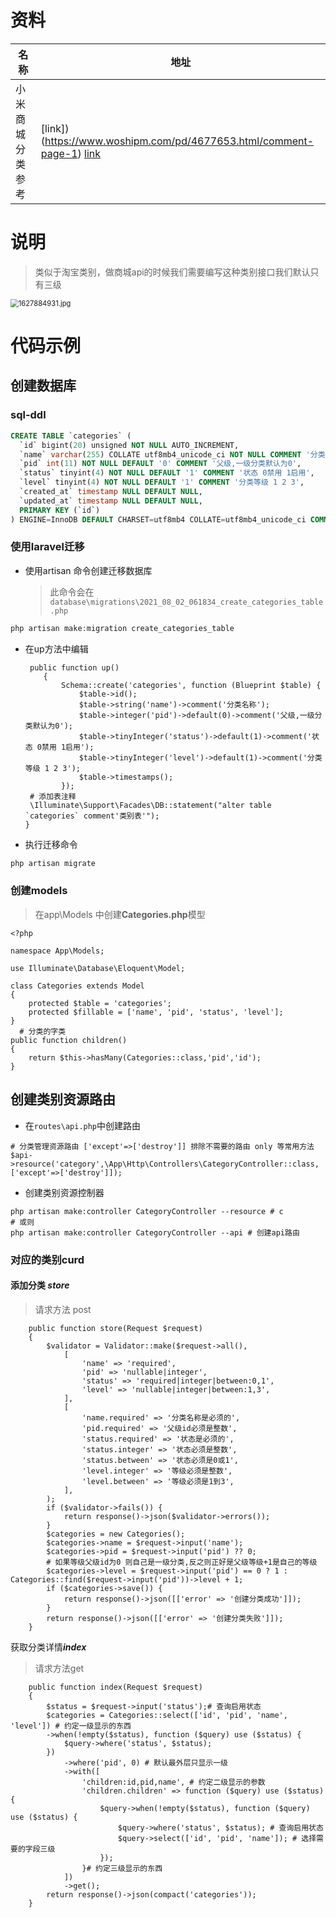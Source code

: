 #  资料

| 名称             | 地址                                                         |
| ---------------- | ------------------------------------------------------------ |
| 小米商城分类参考 | [link])(https://www.woshipm.com/pd/4677653.html/comment-page-1) [link](https://m.mi.com/category) |



# 	说明

> 类似于淘宝类别，做商城api的时候我们需要编写这种类别接口我们默认只有三级

<img src="https://i.loli.net/2021/08/02/Zvo6MFxeUAm5sJO.png" alt="1627884931.jpg" style="zoom:80%;" />





# 代码示例



## 创建数据库

### sql-ddl

```sql
CREATE TABLE `categories` (
  `id` bigint(20) unsigned NOT NULL AUTO_INCREMENT,
  `name` varchar(255) COLLATE utf8mb4_unicode_ci NOT NULL COMMENT '分类名称',
  `pid` int(11) NOT NULL DEFAULT '0' COMMENT '父级,一级分类默认为0',
  `status` tinyint(4) NOT NULL DEFAULT '1' COMMENT '状态 0禁用 1启用',
  `level` tinyint(4) NOT NULL DEFAULT '1' COMMENT '分类等级 1 2 3',
  `created_at` timestamp NULL DEFAULT NULL,
  `updated_at` timestamp NULL DEFAULT NULL,
  PRIMARY KEY (`id`)
) ENGINE=InnoDB DEFAULT CHARSET=utf8mb4 COLLATE=utf8mb4_unicode_ci COMMENT='类别表';
```

### 使用laravel迁移

- 使用artisan 命令创建迁移数据库

  > 此命令会在 `database\migrations\2021_08_02_061834_create_categories_table.php`

```php
php artisan make:migration create_categories_table
```

- 在up方法中编辑

  ```shell
   public function up()
      {
          Schema::create('categories', function (Blueprint $table) {
              $table->id();
              $table->string('name')->comment('分类名称');
              $table->integer('pid')->default(0)->comment('父级,一级分类默认为0');
              $table->tinyInteger('status')->default(1)->comment('状态 0禁用 1启用');
              $table->tinyInteger('level')->default(1)->comment('分类等级 1 2 3');
              $table->timestamps();
          });
   # 添加表注释       
   \Illuminate\Support\Facades\DB::statement("alter table `categories` comment'类别表'");
  }
  ```

- 执行迁移命令

```php
php artisan migrate
```

### 创建models

> 在app\Models 中创建**Categories.php**模型

```shell
<?php

namespace App\Models;

use Illuminate\Database\Eloquent\Model;

class Categories extends Model
{
    protected $table = 'categories';
    protected $fillable = ['name', 'pid', 'status', 'level'];
}
  # 分类的字类
public function children()
{
    return $this->hasMany(Categories::class,'pid','id');
}
```

## 创建类别资源路由

- 在`routes\api.php`中创建路由

```shell
# 分类管理资源路由 ['except'=>['destroy']] 排除不需要的路由 only 等常用方法
$api->resource('category',\App\Http\Controllers\CategoryController::class,['except'=>['destroy']]);
```

- 创建类别资源控制器

```shell
php artisan make:controller CategoryController --resource # c
# 或则
php artisan make:controller CategoryController --api # 创建api路由
```



### 对应的类别curd

#### 添加分类 ***store***

> 请求方法 post

```shell
    public function store(Request $request)
    {
        $validator = Validator::make($request->all(),
            [
                'name' => 'required',
                'pid' => 'nullable|integer',
                'status' => 'required|integer|between:0,1',
                'level' => 'nullable|integer|between:1,3',
            ],
            [
                'name.required' => '分类名称是必须的',
                'pid.required' => '父级id必须是整数',
                'status.required' => '状态是必须的',
                'status.integer' => '状态必须是整数',
                'status.between' => '状态必须是0或1',
                'level.integer' => '等级必须是整数',
                'level.between' => '等级必须是1到3',
            ],
        );
        if ($validator->fails()) {
            return response()->json($validator->errors());
        }
        $categories = new Categories();
        $categories->name = $request->input('name');
        $categories->pid = $request->input('pid') ?? 0;
        # 如果等级父级id为0 则自己是一级分类,反之则正好是父级等级+1是自己的等级
        $categories->level = $request->input('pid') == 0 ? 1 : Categories::find($request->input('pid'))->level + 1;
        if ($categories->save()) {
            return response()->json([['error' => '创建分类成功']]);
        }
        return response()->json([['error' => '创建分类失败']]);
    }
```

获取分类详情***index***

> 请求方法get

```shell
    public function index(Request $request)
    {
        $status = $request->input('status');# 查询启用状态
        $categories = Categories::select(['id', 'pid', 'name', 'level']) # 约定一级显示的东西
        ->when(!empty($status), function ($query) use ($status) {
            $query->where('status', $status);
        })
            ->where('pid', 0) # 默认最外层只显示一级
            ->with([
                'children:id,pid,name', # 约定二级显示的参数
                'children.children' => function ($query) use ($status) {
                    $query->when(!empty($status), function ($query) use ($status) {
                        $query->where('status', $status); # 查询启用状态
                        $query->select(['id', 'pid', 'name']); # 选择需要的字段三级
                    });
                }# 约定三级显示的东西
            ])
            ->get();
        return response()->json(compact('categories'));
    }
```





